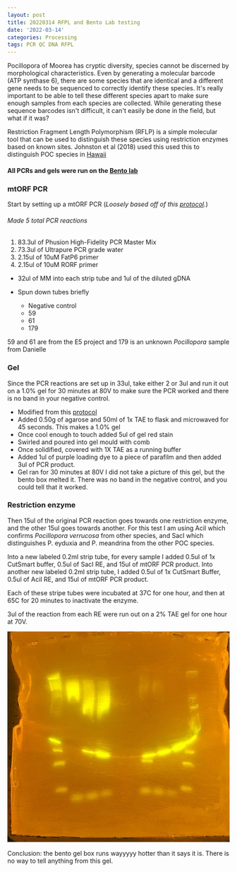 ```yaml
---
layout: post
title: 20220314 RFPL and Bento Lab testing
date: '2022-03-14'
categories: Processing
tags: PCR QC DNA RFPL
---
```


Pocillopora of Moorea has cryptic diversity, species cannot be discerned by morphological characteristics. Even by generating a molecular barcode (ATP synthase 6), there are some species that are identical and a different gene needs to be sequenced to correctly identify these species.
It's really important to be able to tell these different species apart to make sure enough samples from each species are collected. While generating these sequence barcodes isn't difficult, it can't easily be done in the field, but what if it was?

Restriction Fragment Length Polymorphism (RFLP) is a simple molecular tool that can be used to distinguish these species using restriction enzymes based on known sites. Johnston et al (2018) used this used this to distinguish POC species in [Hawaii](https://peerj.com/articles/4355/)

#### All PCRs and gels were run on the [Bento lab](https://bento.bio/resources/manual/)

### mtORF PCR

Start by setting up a mtORF PCR
(*Loosely based off of this [protocol](https://meschedl.github.io/MESPutnam_Open_Lab_Notebook/mtORF-protocol/).*)

###### Made 5 total PCR reactions
  1. 83.3ul of Phusion High-Fidelity PCR Master Mix
  2. 73.3ul of Ultrapure PCR grade water
  3. 2.15ul of 10uM FatP6 primer
  4. 2.15ul of 10uM RORF primer

  * 32ul of MM into each strip tube and 1ul of the diluted gDNA
  * Spun down tubes briefly

    * Negative control
    * 59
    * 61
    * 179


59 and 61 are from the E5 project and 179 is an unknown *Pocillopora* sample from Danielle

### Gel
Since the PCR reactions are set up in 33ul, take either 2 or 3ul and run it out on a 1.0% gel for 30 minutes at 80V to make sure the PCR worked and there is no band in your negative control.

- Modified from this [protocol](https://meschedl.github.io/MESPutnam_Open_Lab_Notebook/Gel-Protocol/)
- Added 0.50g of agarose and 50ml of 1x TAE to flask and microwaved for 45 seconds. This makes a 1.0% gel
- Once cool enough to touch added 5ul of gel red stain
- Swirled and poured into gel mould with comb
- Once solidified, covered with 1X TAE as a running buffer
- Added 1ul of purple loading dye to a piece of parafilm and then added 3ul of PCR product.
- Gel ran for 30 minutes at 80V
I did not take a picture of this gel, but the bento box melted it. There was no band in the negative control, and you could tell that it worked.


### Restriction enzyme

Then 15ul of the original PCR reaction goes towards one restriction enzyme, and the other 15ul goes towards another. For this test I am using AciI which confirms *Pocillopora verrucosa* from other species, and SacI which distinguishes P. eyduxia and P. meandrina from the other POC species.

Into a new labeled 0.2ml strip tube, for every sample I added 0.5ul of 1x CutSmart buffer, 0.5ul of SacI RE, and 15ul of mtORF PCR product.
Into another new labeled 0.2ml strip tube, I added 0.5ul of 1x CutSmart Buffer, 0.5ul of AciI RE, and 15ul of mtORF PCR product.

Each of these stripe tubes were incubated at 37C for one hour, and then at 65C for 20 minutes to inactivate the enzyme.

3ul of the reaction from each RE were run out on a 2% TAE gel for one hour at 70V.

 ![20220314_gel.jpg](https://github.com/Kterpis/Putnam_Lab_Notebook/blob/master/images/gels/20220314_gel.jpg?raw=true)

Conclusion: the bento gel box runs wayyyyy hotter than it says it is. There is no way to tell anything from this gel.
